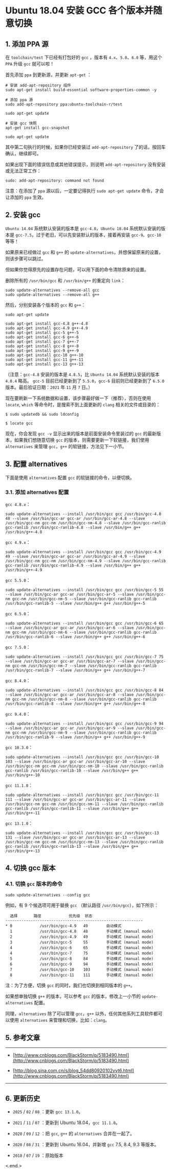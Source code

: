 
# Ubuntu 18.04 安装 GCC 各个版本并随意切换

## 1. 添加 PPA 源

在 `toolchain/test` 下已经有打包好的 `gcc` ，版本有 `4.x`、`5.0`、`6.0` 等，用这个 `PPA` 升级 `gcc` 就可以啦！

首先添加 `ppa` 到更新源，并更新 `apt-get` ：

```shell
# 安装 add-apt-repository 组件
sudo apt-get install build-essential software-properties-common -y

# 添加 ppa 源
sudo add-apt-repository ppa:ubuntu-toolchain-r/test

sudo apt-get update

# 安装 gcc 快照
apt-get install gcc-snapshot

sudo apt-get update
```

其中第二句执行的时候，如果你已经安装过 `add-apt-repository` 了的话，按回车确认，继续即可。

如果出现下面的错误信息或其他错误提示，则说明 `add-apt-repository` 没有安装或无法正常工作：

```shell
sudo: add-apt-repository: command not found
```

注意：在添加了 `ppa` 源以后，一定要记得执行 `sudo apt-get update` 命令，才会让添加的 `ppa` 生效。

## 2. 安装 gcc

`Ubuntu 14.04` 系统默认安装的版本是 `gcc-4.8`，`Ubuntu 18.04` 系统默认安装的版本是 `gcc-7.5`，过于老旧，可以先安装默认的版本，接着再安装 `gcc-9`、`gcc-10` 等等！

如果原来已经做过 `gcc` 和 `g++` 的 `update-alternatives`，并想保留原来的设置，则该步骤可以跳过。

但如果你觉得原先的设置存在问题，可以用下面的命令清除原来的设置。

删除所有的 `/usr/bin/gcc` 和 `/usr/bin/g++` 的重定向 `link`：

```shell
sudo update-alternatives --remove-all gcc
sudo update-alternatives --remove-all g++
```

然后，分别安装各个版本的 `gcc` 和 `g++`：

```shell
sudo apt-get update

sudo apt-get install gcc-4.8 g++-4.8
sudo apt-get install gcc-4.9 g++-4.9
sudo apt-get install gcc-5 g++-5
sudo apt-get install gcc-6 g++-6
sudo apt-get install gcc-7 g++-7
sudo apt-get install gcc-8 g++-8
sudo apt-get install gcc-9 g++-9
sudo apt-get install gcc-10 g++-10
sudo apt-get install gcc-11 g++-11
sudo apt-get install gcc-13 g++-13
```

（注意：`gcc-4.8` 安装的版本是 `4.8.5`，比 `Ubuntu 14.04` 系统默认安装的版本 `4.8.4` 略高。 `gcc-5` 目前已经更新到了 `5.5.0`，`gcc-6` 目前则已经更新到了 `6.5.0` 版本。最后验证日期：`2021` 年 `11` 月 `7` 日。）

现在要刷新一下系统数据和设置，该步骤最好做一下（推荐），否则在使用 `locate`, `which` 等命令时，是搜索不到上面更新的 `clang` 相关的文件或目录的：

```shell
$ sudo updatedb && sudo ldconfig

$ locate gcc
```

现在，你会发现 `gcc -v` 显示出来的版本是前面安装命令里装过的 `gcc` 的最新版本，如果我们想随意切换 `gcc` 的版本，则需要更新一下软链接，我们使用 `alternatives` 来管理 `gcc`，`g++` 的软链接，方法见下一小节。

## 3. 配置 alternatives

下面是使用 `alternatives` 配置 `gcc` 的软链接的命令，以便切换。

### 3.1. 添加 alternatives 配置

`gcc 4.8.x`：

```shell
sudo update-alternatives --install /usr/bin/gcc gcc /usr/bin/gcc-4.8 48 --slave /usr/bin/gcc-ar gcc-ar /usr/bin/gcc-ar-4.8 --slave /usr/bin/gcc-nm gcc-nm /usr/bin/gcc-nm-4.8 --slave /usr/bin/gcc-ranlib gcc-ranlib /usr/bin/gcc-ranlib-4.8 --slave /usr/bin/g++ g++ /usr/bin/g++-4.8
```

`gcc 4.9.x`：

```shell
sudo update-alternatives --install /usr/bin/gcc gcc /usr/bin/gcc-4.9 49 --slave /usr/bin/gcc-ar gcc-ar /usr/bin/gcc-ar-4.9 --slave /usr/bin/gcc-nm gcc-nm /usr/bin/gcc-nm-4.9 --slave /usr/bin/gcc-ranlib gcc-ranlib /usr/bin/gcc-ranlib-4.9 --slave /usr/bin/g++ g++ /usr/bin/g++-4.9
```

`gcc 5.5.0`：

```shell
sudo update-alternatives --install /usr/bin/gcc gcc /usr/bin/gcc-5 55 --slave /usr/bin/gcc-ar gcc-ar /usr/bin/gcc-ar-5 --slave /usr/bin/gcc-nm gcc-nm /usr/bin/gcc-nm-5 --slave /usr/bin/gcc-ranlib gcc-ranlib /usr/bin/gcc-ranlib-5 --slave /usr/bin/g++ g++ /usr/bin/g++-5
```

`gcc 6.5.0`：

```shell
sudo update-alternatives --install /usr/bin/gcc gcc /usr/bin/gcc-6 65 --slave /usr/bin/gcc-ar gcc-ar /usr/bin/gcc-ar-6 --slave /usr/bin/gcc-nm gcc-nm /usr/bin/gcc-nm-6 --slave /usr/bin/gcc-ranlib gcc-ranlib /usr/bin/gcc-ranlib-6 --slave /usr/bin/g++ g++ /usr/bin/g++-6
```

`gcc 7.5.0`：

```shell
sudo update-alternatives --install /usr/bin/gcc gcc /usr/bin/gcc-7 75 --slave /usr/bin/gcc-ar gcc-ar /usr/bin/gcc-ar-7 --slave /usr/bin/gcc-nm gcc-nm /usr/bin/gcc-nm-7 --slave /usr/bin/gcc-ranlib gcc-ranlib /usr/bin/gcc-ranlib-7 --slave /usr/bin/g++ g++ /usr/bin/g++-7
```

`gcc 8.4.0`：

```shell
sudo update-alternatives --install /usr/bin/gcc gcc /usr/bin/gcc-8 84 --slave /usr/bin/gcc-ar gcc-ar /usr/bin/gcc-ar-8 --slave /usr/bin/gcc-nm gcc-nm /usr/bin/gcc-nm-8 --slave /usr/bin/gcc-ranlib gcc-ranlib /usr/bin/gcc-ranlib-8 --slave /usr/bin/g++ g++ /usr/bin/g++-8
```

`gcc 9.4.0`：

```shell
sudo update-alternatives --install /usr/bin/gcc gcc /usr/bin/gcc-9 94 --slave /usr/bin/gcc-ar gcc-ar /usr/bin/gcc-ar-9 --slave /usr/bin/gcc-nm gcc-nm /usr/bin/gcc-nm-9 --slave /usr/bin/gcc-ranlib gcc-ranlib /usr/bin/gcc-ranlib-9 --slave /usr/bin/g++ g++ /usr/bin/g++-9
```

`gcc 10.3.0`：

```shell
sudo update-alternatives --install /usr/bin/gcc gcc /usr/bin/gcc-10 103 --slave /usr/bin/gcc-ar gcc-ar /usr/bin/gcc-ar-10 --slave /usr/bin/gcc-nm gcc-nm /usr/bin/gcc-nm-10 --slave /usr/bin/gcc-ranlib gcc-ranlib /usr/bin/gcc-ranlib-10 --slave /usr/bin/g++ g++ /usr/bin/g++-10
```

`gcc 11.1.0`：

```shell
sudo update-alternatives --install /usr/bin/gcc gcc /usr/bin/gcc-11 111 --slave /usr/bin/gcc-ar gcc-ar /usr/bin/gcc-ar-11 --slave /usr/bin/gcc-nm gcc-nm /usr/bin/gcc-nm-11 --slave /usr/bin/gcc-ranlib gcc-ranlib /usr/bin/gcc-ranlib-11 --slave /usr/bin/g++ g++ /usr/bin/g++-11
```

`gcc 13.1.0`：

```shell
sudo update-alternatives --install /usr/bin/gcc gcc /usr/bin/gcc-13 131 --slave /usr/bin/gcc-ar gcc-ar /usr/bin/gcc-ar-13 --slave /usr/bin/gcc-nm gcc-nm /usr/bin/gcc-nm-13 --slave /usr/bin/gcc-ranlib gcc-ranlib /usr/bin/gcc-ranlib-13 --slave /usr/bin/g++ g++ /usr/bin/g++-13
```

## 4. 切换 gcc 版本

### 4.1. 切换 `gcc` 版本的命令

```shell
sudo update-alternatives --config gcc
```

例如，有 9 个候选项可用于替换 `gcc` （默认路径 `/usr/bin/gcc`），如下所示：

```shell
  选择       路径            优先级  状态
------------------------------------------------------------
* 0            /usr/bin/gcc-4.9   49        自动模式
  1            /usr/bin/gcc-4.8   48        手动模式 (manual mode)
  2            /usr/bin/gcc-4.9   49        手动模式 (manual mode)
  3            /usr/bin/gcc-5     55        手动模式 (manual mode)
  4            /usr/bin/gcc-6     65        手动模式 (manual mode)
  4            /usr/bin/gcc-7     75        手动模式 (manual mode)
  5            /usr/bin/gcc-8     84        手动模式 (manual mode)
  6            /usr/bin/gcc-9     94        手动模式 (manual mode)
  7            /usr/bin/gcc-10    103       手动模式 (manual mode)
  8            /usr/bin/gcc-11    111       手动模式 (manual mode)
```

注：为了方便，切换 `gcc` 的同时，我们也切换到相同版本的 `g++`。

如果想单独切换 `g++` 的版本，可以参考 `gcc` 的版本，修改上一小节的 `update-alternatives` 配置。

同理，`alternatives` 除了可以管理 `gcc`，`g++` 以外，任何其他系列工具软件都可以使用 `alternatives` 来管理和切换，比如：`clang`。

## 5. 参考文章

----------------------------------------------------------------

* [http://www.cnblogs.com/BlackStorm/p/5183490.html](http://www.cnblogs.com/BlackStorm/p/5183490.html)

* [http://blog.sina.com.cn/s/blog_54dd80920102vvt6.html](http://www.cnblogs.com/BlackStorm/p/5183490.html)

----------------------------------------------------------------

## 6. 更新历史

* `2025` / `02` / `08` ：更新 `gcc 13.1.0`。

* `2021` / `11` / `07` ：更新到 Ubuntu 18.04，`gcc 11.1.0`。

* `2020` / `09` / `12` ：把 `gcc`, `g++` 的 `alternatives` 合并在一起了。

* `2020` / `08` / `31` ：更新到 Ubuntu 16.04，并新增 `gcc` 7.5, 8.4, 9.3 等版本。

* `2018` / `07` / `19` ：原始版本

<.end.>
